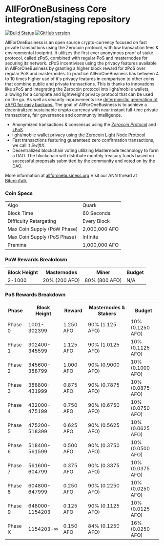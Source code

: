 AllForOneBusiness Core integration/staging repository
=====================================

[![Build Status](https://travis-ci.org/AllForOneBusiness-Project/AllForOneBusiness.svg?branch=master)](https://travis-ci.org/AllForOneBusiness-Project/AllForOneBusiness) [![GitHub version](https://badge.fury.io/gh/AllForOneBusiness-Project%2FAllForOneBusiness.svg)](https://badge.fury.io/gh/AllForOneBusiness-Project%2FAllForOneBusiness)

AllForOneBusiness is an open source crypto-currency focused on fast private transactions using the Zerocoin protocol, with low transaction fees & environmental footprint.  It utilizes the first ever anonymous proof of stake protocol, called zPoS, combined with regular PoS and masternodes for securing its network. zPoS incentivises using the privacy features available in AllForOneBusiness by granting a higher block reward for zPoS over regular PoS and masternodes. In practice AllForOneBusiness has between 4 to 10 times higher use of it's privacy features in comparison to other coins that combine public and private transactions. This is thanks to innovations like zPoS and integrating the Zerocoin protocol into light/mobile wallets, allowing for a complete and lightweight privacy protocol that can be used on the go. As well as security improvements like [deterministic generation of zAFO for easy backups.](https://www.reddit.com/r/allforonebusiness/comments/8gbjf7/how_to_use_deterministic_zerocoin_generation/)
The goal of AllForOneBusiness is to achieve a decentralized sustainable crypto currency with near instant full-time private transactions, fair governance and community intelligence.
- Anonymized transactions & consensus using the [_Zerocoin Protocol_](http://www.allforonebusiness.org/zafo) and [zPoS](https://allforonebusiness.org/zpos/).
- light/mobile wallet privacy using the [Zerocoin Light Node Protocol](https://allforonebusiness.org/wp-content/uploads/2018/11/Zerocoin_Light_Node_Protocol.pdf)
- Fast transactions featuring guaranteed zero confirmation transactions, we call it _SwiftX_.
- Decentralized blockchain voting utilizing Masternode technology to form a DAO. The blockchain will distribute monthly treasury funds based on successful proposals submitted by the community and voted on by the DAO.

More information at [allforonebusiness.org](http://www.allforonebusiness.org) Visit our ANN thread at [BitcoinTalk](http://www.bitcointalk.org/index.php?topic=1262920)

### Coin Specs
<table>
<tr><td>Algo</td><td>Quark</td></tr>
<tr><td>Block Time</td><td>60 Seconds</td></tr>
<tr><td>Difficulty Retargeting</td><td>Every Block</td></tr>
<tr><td>Max Coin Supply (PoW Phase)</td><td>2,000,000 AFO</td></tr>
<tr><td>Max Coin Supply (PoS Phase)</td><td>Infinite</td></tr>
<tr><td>Premine</td><td>1,000,000 AFO</td></tr>
</table>

### PoW Rewards Breakdown

<table>
<th>Block Height</th><th>Masternodes</th><th>Miner</th><th>Budget</th>
<tr><td>2-1000</td><td>20% (200 AFO)</td><td>80% (800 AFO)</td><td>N/A</td></tr>
</table>

### PoS Rewards Breakdown

<table>
<th>Phase</th><th>Block Height</th><th>Reward</th><th>Masternodes & Stakers</th><th>Budget</th>
<tr><td>Phase 0</td><td>1001-302399</td><td>1.250 AFO</td><td>90% (1.125 AFO)</td><td>10% (0.1250 AFO)</td></tr>
<tr><td>Phase 1</td><td>302400-345599</td><td>1.125 AFO</td><td>90% (1.0125 AFO)</td><td>10% (0.1125 AFO)</td></tr>
<tr><td>Phase 2</td><td>345600-388799</td><td>1.000 AFO</td><td>90% (0.9000 AFO)</td><td>10% (0.1000 AFO)</td></tr>
<tr><td>Phase 3</td><td>388800-431999</td><td>0.875 AFO</td><td>90% (0.7875 AFO)</td><td>10% (0.0875 AFO)</td></tr>
<tr><td>Phase 4</td><td>432000-475199</td><td>0.750 AFO</td><td>90% (0.6750 AFO)</td><td>10% (0.0750 AFO)</td></tr>
<tr><td>Phase 5</td><td>475200-518399</td><td>0.625 AFO</td><td>90% (0.5625 AFO)</td><td>10% (0.0625 AFO)</td></tr>
<tr><td>Phase 6</td><td>518400-561599</td><td>0.500 AFO</td><td>90% (0.3750 AFO)</td><td>10% (0.0500 AFO)</td></tr>
<tr><td>Phase 7</td><td>561600-604799</td><td>0.375 AFO</td><td>90% (0.3375 AFO)</td><td>10% (0.0375 AFO)</td></tr>
<tr><td>Phase 8</td><td>604800-647999</td><td>0.250 AFO</td><td>90% (0.2250 AFO)</td><td>10% (0.0250 AFO)</td></tr>
<tr><td>Phase 9</td><td>648000-1154203</td><td>0.125 AFO</td><td>90% (0.1125 AFO)</td><td>10% (0.0125 AFO)</td></tr>
<tr><td>Phase X</td><td>1154203-∞</td><td>0.150 AFO</td><td>84% (0.1250 AFO)</td><td>16% (0.0250 AFO)</td></tr>
</table>
